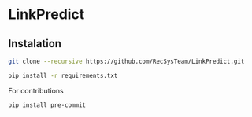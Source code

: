 # LinkPredict

## Instalation 
```sh
git clone --recursive https://github.com/RecSysTeam/LinkPredict.git
```
```sh
pip install -r requirements.txt
```
For contributions
```sh
pip install pre-commit
```
